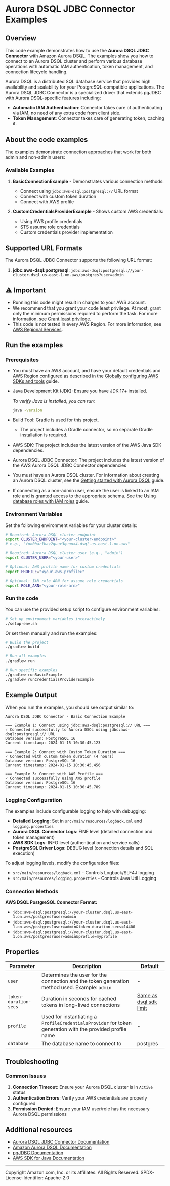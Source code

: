 # Aurora DSQL JDBC Connector Examples

## Overview

This code example demonstrates how to use the **Aurora DSQL JDBC Connector** with Amazon Aurora DSQL.
The examples show you how to connect to an Aurora DSQL cluster and perform various database operations
with automatic IAM authentication, token management, and connection lifecycle handling.

Aurora DSQL is a distributed SQL database service that provides high availability and scalability for
your PostgreSQL-compatible applications. The Aurora DSQL JDBC Connector is a specialized driver that
extends pgJDBC with Aurora DSQL-specific features including:

- **Automatic IAM Authentication**: Connector takes care of authenticating via IAM, no need of any extra code from client side.
- **Token Management**: Connector takes care of generating token, caching it.

## About the code examples

The examples demonstrate connection approaches that work for both admin and non-admin users:

### Available Examples

1. **BasicConnectionExample** - Demonstrates various connection methods:
   - Connect using `jdbc:aws-dsql:postgresql://` URL format
   - Connect with custom token duration
   - Connect with AWS profile

2. **CustomCredentialsProviderExample** - Shows custom AWS credentials:
   - Using AWS profile credentials
   - STS assume role credentials
   - Custom credentials provider implementation

## Supported URL Formats

The Aurora DSQL JDBC Connector supports the following URL format:

1. **jdbc:aws-dsql:postgresql**: `jdbc:aws-dsql:postgresql://your-cluster.dsql.us-east-1.on.aws/postgres?user=admin`

## ⚠️ Important

* Running this code might result in charges to your AWS account.
* We recommend that you grant your code least privilege. At most, grant only the
  minimum permissions required to perform the task. For more information, see
  [Grant least privilege](https://docs.aws.amazon.com/IAM/latest/UserGuide/best-practices.html#grant-least-privilege).
* This code is not tested in every AWS Region. For more information, see
  [AWS Regional Services](https://aws.amazon.com/about-aws/global-infrastructure/regional-product-services).

## Run the examples

### Prerequisites

* You must have an AWS account, and have your default credentials and AWS Region
  configured as described in the
  [Globally configuring AWS SDKs and tools](https://docs.aws.amazon.com/credref/latest/refdocs/creds-config-files.html)
  guide.
* Java Development Kit (JDK): Ensure you have JDK 17+ installed.

   _To verify Java is installed, you can run:_
   ```bash
   java -version
   ```

* Build Tool: Gradle is used for this project.
   - The project includes a Gradle connector, so no separate Gradle installation is required.

* AWS SDK: The project includes the latest version of the AWS Java SDK dependencies.

* Aurora DSQL JDBC Connector: The project includes the latest version of the AWS Aurora DSQL JDBC Connector dependencies

* You must have an Aurora DSQL cluster. For information about creating an Aurora DSQL cluster, see the
  [Getting started with Aurora DSQL](https://docs.aws.amazon.com/aurora-dsql/latest/userguide/getting-started.html)
  guide.

* If connecting as a non-admin user, ensure the user is linked to an IAM role and is granted access to the appropriate
  schema. See the
  [Using database roles with IAM roles](https://docs.aws.amazon.com/aurora-dsql/latest/userguide/using-database-and-iam-roles.html)
  guide.

### Environment Variables

Set the following environment variables for your cluster details:

```bash
# Required: Aurora DSQL cluster endpoint
export CLUSTER_ENDPOINT="<your-cluster-endpoint>"
# e.g., "foo0bar1baz2quux3quuux4.dsql.us-east-1.on.aws"

# Required: Aurora DSQL cluster user (e.g., "admin")
export CLUSTER_USER="<your-user>"

# Optional: AWS profile name for custom credentials
export PROFILE="<your-aws-profile>"

# Optional: IAM role ARN for assume role credentials
export ROLE_ARN="<your-role-arn>"
```

### Run the code

You can use the provided setup script to configure environment variables:

```bash
# Set up environment variables interactively
./setup-env.sh
```

Or set them manually and run the examples:

```bash
# Build the project
./gradlew build

# Run all examples
./gradlew run

# Run specific examples
./gradlew runBasicExample
./gradlew runCredentialsProviderExample
```

## Example Output

When you run the examples, you should see output similar to:

```
Aurora DSQL JDBC Connector - Basic Connection Example

=== Example 1: Connect using jdbc:aws-dsql:postgresql:// URL ===
✓ Connected successfully to Aurora DSQL using jdbc:aws-dsql:postgresql:// URL
Database version: PostgreSQL 16
Current timestamp: 2024-01-15 10:30:45.123

=== Example 2: Connect with Custom Token Duration ===
✓ Connected with custom token duration (4 hours)
Database version: PostgreSQL 16
Current timestamp: 2024-01-15 10:30:45.456

=== Example 3: Connect with AWS Profile ===
✓ Connected successfully using AWS profile
Database version: PostgreSQL 16
Current timestamp: 2024-01-15 10:30:45.789
```

### Logging Configuration

The examples include configurable logging to help with debugging:

- **Detailed Logging**: Set in `src/main/resources/logback.xml` and `logging.properties`
- **Aurora DSQL Connector Logs**: FINE level (detailed connection and token management)
- **AWS SDK Logs**: INFO level (authentication and service calls)
- **PostgreSQL Driver Logs**: DEBUG level (connection details and SQL execution)

To adjust logging levels, modify the configuration files:
- `src/main/resources/logback.xml` - Controls Logback/SLF4J logging
- `src/main/resources/logging.properties` - Controls Java Util Logging

### Connection Methods

**AWS DSQL PostgreSQL Connector Format:**
- `jdbc:aws-dsql:postgresql://your-cluster.dsql.us-east-1.on.aws/postgres?user=admin`
- `jdbc:aws-dsql:postgresql://your-cluster.dsql.us-east-1.on.aws/postgres?user=admin&token-duration-secs=14400`
- `jdbc:aws-dsql:postgresql://your-cluster.dsql.us-east-1.on.aws/postgres?user=admin&profile=myprofile`

## Properties

| Parameter | Description | Default |
|-----------|-------------|---------|
| `user` | Determines the user for the connection and the token generation method used. Example: `admin` | - |
| `token-duration-secs` | Duration in seconds for cached tokens in long-lived connections | [Same as dsql sdk limit](https://docs.aws.amazon.com/aurora-dsql/latest/userguide/SECTION_authentication-token.html) |
| `profile` | Used for instantiating a `ProfileCredentialsProvider` for token generation with the provided profile name | - |
| `database` | The database name to connect to | postgres |

## Troubleshooting

### Common Issues

1. **Connection Timeout**: Ensure your Aurora DSQL cluster is in `Active` status
2. **Authentication Errors**: Verify your AWS credentials are properly configured
3. **Permission Denied**: Ensure your IAM user/role has the necessary Aurora DSQL permissions


## Additional resources

- [Aurora DSQL JDBC Connector Documentation](https://github.com/awslabs/aurora-dsql-jdbc-connector/blob/main/README.md)
- [Amazon Aurora DSQL Documentation](https://docs.aws.amazon.com/aurora-dsql/latest/userguide/what-is-aurora-dsql.html)
- [pgJDBC Documentation](https://jdbc.postgresql.org/documentation/)
- [AWS SDK for Java Documentation](https://docs.aws.amazon.com/sdk-for-java/)

---

Copyright Amazon.com, Inc. or its affiliates. All Rights Reserved.
SPDX-License-Identifier: Apache-2.0
